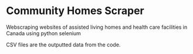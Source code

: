 # Community Homes Scraper

Webscraping websites of assisted living homes and health care facilities in Canada using python selenium

CSV files are the outputted data from the code.

